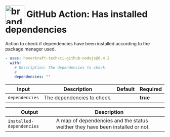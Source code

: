 <!-- start title -->

# <img src=".github/ghadocs/branding.svg" width="60px" align="center" alt="branding<icon:settings color:gray-dark>" /> GitHub Action: Has installed dependencies

<!-- end title -->
<!-- start description -->

Action to check if dependencies have been installed according to the package manager used.

<!-- end description -->
<!-- start contents -->
<!-- end contents -->
<!-- start usage -->

```yaml
- uses: hoverkraft-tech/ci-github-nodejs@0.4.2
  with:
    # Description: The dependencies to check.
    #
    dependencies: ""
```

<!-- end usage -->
<!-- start inputs -->

| **Input**                 | **Description**            | **Default** | **Required** |
| ------------------------- | -------------------------- | ----------- | ------------ |
| <code>dependencies</code> | The dependencies to check. |             | **true**     |

<!-- end inputs -->
<!-- start outputs -->

| **Output**                          | **Description**                                                               |
| ----------------------------------- | ----------------------------------------------------------------------------- |
| <code>installed-dependencies</code> | A map of dependencies and the status weither they have been installed or not. |

<!-- end outputs -->
<!-- start [.github/ghadocs/examples/] -->
<!-- end [.github/ghadocs/examples/] -->
